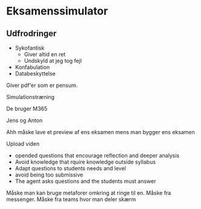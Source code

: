 # Eksamenssimulator


## Udfrodringer
- Sykofantisk
    - Giver altid en ret
    - Undskyld at jeg tog fejl
- Konfabulation
- Databeskyttelse


Giver pdf'er som er pensum. 

Simulationstræning

De bruger M365

Jens og Anton

Ahh måske lave et preview af ens eksamen mens man bygger ens eksamen

Upload viden

- opended questions that encourage reflection and deeper analysis
- Avoid knowledge that rquire knowledge outside syllabus
- Adapt questions to students needs and level
- avoid being too submissive
- The agent asks questions and the students must answer


Måske man kan bruge metaforer omkring at ringe til en. Måske fra messenger. Måske fra teams hvor man deler skærm



